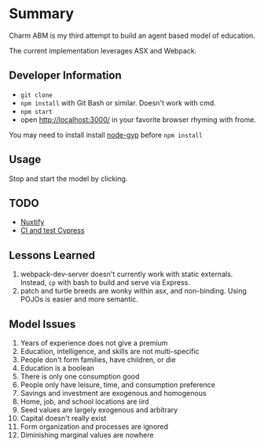 # Summary

Charm ABM is my third attempt to build an agent based model of education.

The current implementation leverages ASX and Webpack.

## Developer Information
* `git clone`
* `npm install` with Git Bash or similar. Doesn't work with cmd.
* `npm start`
* open [http://localhost:3000/](http://localhost:3000/) in your favorite browser rhyming with frome.

You may need to install install [node-gyp](https://github.com/nodejs/node-gyp) before `npm install`

## Usage

Stop and start the model by clicking.

## TODO
* [Nuxtify](https://github.com/nuxt-community/express-template)
* [CI and test Cypress](https://docs.cypress.io/guides/guides/continuous-integration.html#)

## Lessons Learned
1. webpack-dev-server doesn't currently work with static externals. Instead, `cp` with bash to build and serve via Express.
1. patch and turtle breeds are wonky within asx, and non-binding. Using POJOs is easier and more semantic.

## Model Issues
1. Years of experience does not give a premium
1. Education, intelligence, and skills are not multi-specific
1. People don't form families, have children, or die
1. Education is a boolean
1. There is only one consumption good
1. People only have leisure, time, and consumption preference
1. Savings and investment are exogenous and homogenous
1. Home, job, and school locations are iird
1. Seed values are largely exogenous and arbitrary
1. Capital doesn't really exist
1. Form organization and processes are ignored
1. Diminishing marginal values are nowhere
